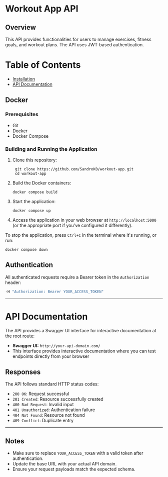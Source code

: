# Workout App API

## Overview

This API provides functionalities for users to manage exercises, fitness goals, and workout plans. The API uses JWT-based authentication.

# Table of Contents

- [Installation](#docker)
- [API Documentation](#api-documentation)

## Docker

### Prerequisites

- Git
- Docker
- Docker Compose

### Building and Running the Application

1. Clone this repository:

   ```
    git clone https://github.com/SandroK0/workout-app.git
    cd workout-app
   ```

2. Build the Docker containers:

   ```
   docker compose build
   ```

3. Start the application:

   ```
   docker compose up
   ```

4. Access the application in your web browser at `http://localhost:5000` (or the appropriate port if you've configured it differently).

To stop the application, press `Ctrl+C` in the terminal where it's running, or run:

```
docker compose down
```

## Authentication

All authenticated requests require a Bearer token in the `Authorization` header:

```bash
-H "Authorization: Bearer YOUR_ACCESS_TOKEN"
```

---

# API Documentation

The API provides a Swagger UI interface for interactive documentation at the root route:

- **Swagger UI:** `http://your-api-domain.com/`
- This interface provides interactive documentation where you can test endpoints directly from your browser



## Responses

The API follows standard HTTP status codes:

- `200 OK`: Request successful
- `201 Created`: Resource successfully created
- `400 Bad Request`: Invalid input
- `401 Unauthorized`: Authentication failure
- `404 Not Found`: Resource not found
- `409 Conflict`: Duplicate entry

---

## Notes

- Make sure to replace `YOUR_ACCESS_TOKEN` with a valid token after authentication.
- Update the base URL with your actual API domain.
- Ensure your request payloads match the expected schema.